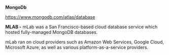 **MongoDb**

https://www.mongodb.com/atlas/database

**MLAB -** 
mLab was a San Francisco-based cloud database service which hosted fully-managed MongoDB databases.

mLab ran on cloud providers such as Amazon Web Services, Google Cloud, Microsoft Azure, as well as various platform-as-a-service providers.